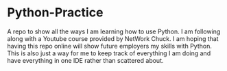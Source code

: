 # Python-Practice

A repo to show all the ways I am learning how to use Python. I am following along with a Youtube course provided by NetWork Chuck.
I am hoping that having this repo online will show future employers my skills with Python.
This is also just a way for me to keep track of everything I am doing and have everything in one IDE rather than scattered about.
